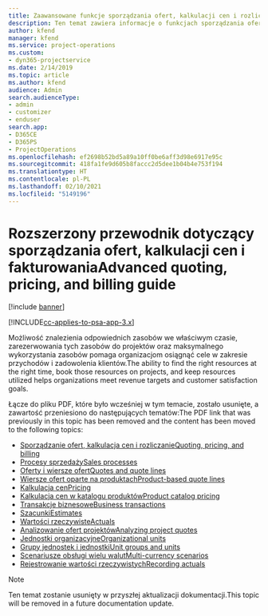 ```yaml
---
title: Zaawansowane funkcje sporządzania ofert, kalkulacji cen i rozliczania
description: Ten temat zawiera informacje o funkcjach sporządzania ofert, kalkulacji cen i rozliczania w programie Project Service Automation.
author: kfend
manager: kfend
ms.service: project-operations
ms.custom:
- dyn365-projectservice
ms.date: 2/14/2019
ms.topic: article
ms.author: kfend
audience: Admin
search.audienceType:
- admin
- customizer
- enduser
search.app:
- D365CE
- D365PS
- ProjectOperations
ms.openlocfilehash: ef2698b52bd5a89a10ff0be6aff3d98e6917e95c
ms.sourcegitcommit: 418fa1fe9d605b8faccc2d5dee1b04b4e753f194
ms.translationtype: HT
ms.contentlocale: pl-PL
ms.lasthandoff: 02/10/2021
ms.locfileid: "5149196"
---
```

# <a name="advanced-quoting-pricing-and-billing-guide"></a><span data-ttu-id="42b49-103">Rozszerzony przewodnik dotyczący sporządzania ofert, kalkulacji cen i fakturowania</span><span class="sxs-lookup"><span data-stu-id="42b49-103">Advanced quoting, pricing, and billing guide</span></span>

[!include [banner](../../includes/psa-now-project-operations.md)]

[!INCLUDE[cc-applies-to-psa-app-3.x](../../includes/cc-applies-to-psa-app-3x.md)]

<span data-ttu-id="42b49-104">Możliwość znalezienia odpowiednich zasobów we właściwym czasie, zarezerwowania tych zasobów do projektów oraz maksymalnego wykorzystania zasobów pomaga organizacjom osiągnąć cele w zakresie przychodów i zadowolenia klientów.</span><span class="sxs-lookup"><span data-stu-id="42b49-104">The ability to find the right resources at the right time, book those resources on projects, and keep resources utilized helps organizations meet revenue targets and customer satisfaction goals.</span></span> 

<span data-ttu-id="42b49-105">Łącze do pliku PDF, które było wcześniej w tym temacie, zostało usunięte, a zawartość przeniesiono do następujących tematów:</span><span class="sxs-lookup"><span data-stu-id="42b49-105">The PDF link that was previously in this topic has been removed and the content has been moved to the following topics:</span></span>

- [<span data-ttu-id="42b49-106">Sporządzanie ofert, kalkulacja cen i rozliczanie</span><span class="sxs-lookup"><span data-stu-id="42b49-106">Quoting, pricing, and billing</span></span>](../quote-bill-price.md)
- [<span data-ttu-id="42b49-107">Procesy sprzedaży</span><span class="sxs-lookup"><span data-stu-id="42b49-107">Sales processes</span></span>](../basic-sales-process.md)
- [<span data-ttu-id="42b49-108">Oferty i wiersze ofert</span><span class="sxs-lookup"><span data-stu-id="42b49-108">Quotes and quote lines</span></span>](../basic-quote-lines.md)
- [<span data-ttu-id="42b49-109">Wiersze ofert oparte na produktach</span><span class="sxs-lookup"><span data-stu-id="42b49-109">Product-based quote lines</span></span>](../product-based-quote-lines.md)
- [<span data-ttu-id="42b49-110">Kalkulacja cen</span><span class="sxs-lookup"><span data-stu-id="42b49-110">Pricing</span></span>](../basic-pricing.md)
- [<span data-ttu-id="42b49-111">Kalkulacja cen w katalogu produktów</span><span class="sxs-lookup"><span data-stu-id="42b49-111">Product catalog pricing</span></span>](../product-catalog-pricing.md)
- [<span data-ttu-id="42b49-112">Transakcje biznesowe</span><span class="sxs-lookup"><span data-stu-id="42b49-112">Business transactions</span></span>](../basic-business-transactions.md)
- [<span data-ttu-id="42b49-113">Szacunki</span><span class="sxs-lookup"><span data-stu-id="42b49-113">Estimates</span></span>](../estimates.md)
- [<span data-ttu-id="42b49-114">Wartości rzeczywiste</span><span class="sxs-lookup"><span data-stu-id="42b49-114">Actuals</span></span>](../actuals.md)
- [<span data-ttu-id="42b49-115">Analizowanie ofert projektów</span><span class="sxs-lookup"><span data-stu-id="42b49-115">Analyzing project quotes</span></span>](../basic-analyzing-quotes.md)
- [<span data-ttu-id="42b49-116">Jednostki organizacyjne</span><span class="sxs-lookup"><span data-stu-id="42b49-116">Organizational units</span></span>](../advanced-organizational.md)
- [<span data-ttu-id="42b49-117">Grupy jednostek i jednostki</span><span class="sxs-lookup"><span data-stu-id="42b49-117">Unit groups and units</span></span>](../advanced-units.md)
- [<span data-ttu-id="42b49-118">Scenariusze obsługi wielu walut</span><span class="sxs-lookup"><span data-stu-id="42b49-118">Multi-currency scenarios</span></span>](../advanced-currency.md)
- [<span data-ttu-id="42b49-119">Rejestrowanie wartości rzeczywistych</span><span class="sxs-lookup"><span data-stu-id="42b49-119">Recording actuals</span></span>](../advanced-actuals.md)

> [!NOTE]
> <span data-ttu-id="42b49-120">Ten temat zostanie usunięty w przyszłej aktualizacji dokumentacji.</span><span class="sxs-lookup"><span data-stu-id="42b49-120">This topic will be removed in a future documentation update.</span></span> 
